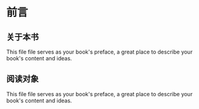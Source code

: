 # 前言

## 关于本书

This file file serves as your book's preface, a great place to describe your book's content and ideas.

## 阅读对象

This file file serves as your book's preface, a great place to describe your book's content and ideas.


